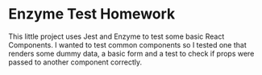# Enzyme Test Homework


This little project uses Jest and Enzyme to test some basic React Components.
I wanted to test common components so I tested one that renders some dummy data, a basic
form and a test to check if props were passed to another component correctly.

